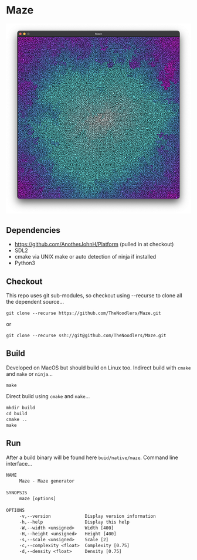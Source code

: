 # Maze

![screenshot](Docs/Screenshot.png)

## Dependencies

+ https://github.com/AnotherJohnH/Platform  (pulled in at checkout)
+ SDL2
+ cmake via UNIX make or auto detection of ninja if installed
+ Python3

## Checkout

This repo uses git sub-modules, so checkout using --recurse to clone all the
dependent source...

    git clone --recurse https://github.com/TheNoodlers/Maze.git

or

    git clone --recurse ssh://git@github.com/TheNoodlers/Maze.git

## Build

Developed on MacOS but should build on Linux too. Indirect build with
`cmake` and `make` or `ninja`...

    make

Direct build using `cmake` and `make`...

    mkdir build
    cd build
    cmake ..
    make

## Run

After a build binary will be found here `buid/native/maze`. Command line interface...

    NAME
         Maze - Maze generator

    SYNOPSIS
         maze [options] 

    OPTIONS
         -v,--version             Display version information
         -h,--help                Display this help
         -W,--width <unsigned>    Width [400]
         -H,--height <unsigned>   Height [400]
         -s,--scale <unsigned>    Scale [2]
         -c,--complexity <float>  Complexity [0.75]
         -d,--density <float>     Density [0.75]

